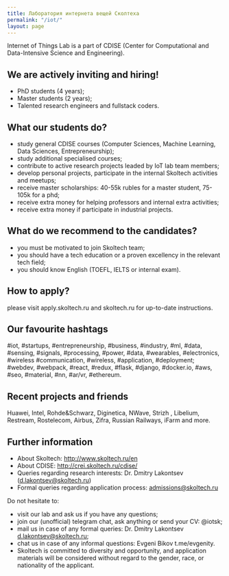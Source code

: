 ```yaml
---
title: Лаборатория интернета вещей Сколтеха
permalink: "/iot/"
layout: page
---
```


Internet of Things Lab is a part of CDISE (Center for Computational and Data-Intensive Science and Engineering).

## We are actively inviting and hiring!

* PhD students (4 years);
* Master students (2 years);
* Talented research engineers and fullstack coders.

## What our students do?

* study general CDISE courses (Computer Sciences, Machine Learning, Data Sciences, Entrepreneurship);
* study additional specialised courses;
* contribute to active research projects leaded by IoT lab team members;
* develop personal projects, participate in the internal Skoltech activities and meetups;
* receive master scholarships: 40-55k rubles for a master student, 75-105k for a phd;
* receive extra money for helping professors and internal extra activities;
* receive extra money if participate in industrial projects.

## What do we recommend to the candidates?

* you must be motivated to join Skoltech team;
* you should have a tech education or a proven excellency in the relevant tech field;
* you should know English (TOEFL, IELTS or internal exam).

## How to apply?
please visit apply.skoltech.ru and skoltech.ru for up-to-date instructions.

## Our favourite hashtags
#iot, #startups, #entrepreneurship, #business, #industry, #ml, #data, #sensing, #signals, #processing, #power, #data, #wearables, #electronics, #wireless #communication, #wireless, #application, #deployment; #webdev, #webpack, #react, #redux, #flask, #django, #docker.io, #aws, #seo, #material, #nn, #ar/vr, #ethereum.

## Recent projects and friends
Huawei, Intel, Rohde&Schwarz, Diginetica,  NWave, Strizh , Libelium, Restream, Rostelecom, Airbus, Zifra, Russian Railways, iFarm and more.

## Further information

* About Skoltech: http://www.skoltech.ru/en
* About CDISE: http://crei.skoltech.ru/cdise/
* Queries regarding research interests: Dr. Dmitry Lakontsev (d.lakontsev@skoltech.ru)
* Formal queries regarding application process: admissions@skoltech.ru

Do not hesitate to:

* visit our lab and ask us if you have any questions;
* join our (unofficial) telegram chat, ask anything or send your CV: @iotsk;
* mail us in case of any formal queries: Dr. Dmitry Lakontsev <d.lakontsev@skoltech.ru>;
* chat us in case of any informal questions: Evgeni Bikov t.me/evgenity.
* Skoltech is committed to diversity and opportunity, and application materials will be considered without regard to the gender, race, or nationality of the applicant.